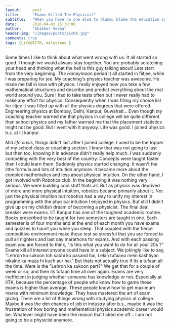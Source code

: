 ```yaml
---
layout:     post
title:      "Exams Killed The Physicist"
subtitle:   "When you have no one else to blame; blame the education system itself."
date:       2016-04-03 15:30:00
author:     "Shikher Verma"
header-img: "/images/posts/pic04.jpg"
comments: true
tags: [Life@IITK, milestone ]
---
```

Some times I like to think about what went wrong with us. It all started so good. I though we would always stay together. You are probably scratching your head and thinking what the hell is this guy talking about! Lets start from the very beginning.
*The Honeymoon period* It all started in fiitjee, while I was preparing for jee. My coaching's physics teacher was awesome. He made me fall in love with physics. I really enjoyed how you take a few mathematical structures and describe and predict everything about the real world around you. Sure I had to take tests often but I never really had to make any effort for physics. Consequently when I was filling my choice list for iitjee it was filled up with all the physics degrees that were offered. Engineering physics at Bombay, Delhi, Kanpur, Guwahati...
Even though my coaching teacher warned me that physics in college will be quite different than school physics and my father warned me that the placement statistics might not be good. But I went with it anyway.
Life was good. I joined physics b.s. at iit kanpur.

*Mid life crisis*, things didn't last after I joined college. I used to be the topper of my school class or coaching section. I knew that was not going to last but then too, knowing it in advance didn't really help much. I was suddenly competing with the very best of the country. Concepts were taught faster than I could learn them. Suddenly physics started changing. It wasn't the little formula and lots of intuition anymore. It became more about the complex mathematics and less about physical intuition. On the other hand, I got involved with Robotics club. In the beginning it was nothing very serious. We were building cool stuff thats all. But as physics was deprived of more and more physical intuition, robotics became primarily about it. Not just the physical intuition but robotics had a way to unify my interest in programming with the physical intuition I enjoyed in physics. But still I didn't give up on my childish dream of becoming a physicist. The final deal breaker were exams. IIT Kanpur has one of the toughest academic routine. Books prescribed to be taught for two semesters are taught in one. Each semester is of four months and at the end of each month you have exams and quizzes to haunt you while you sleep. That coupled with the fierce competitive environment make these test so stressful that you are forced to pull all nighters and last day marathons for exams. And with each passing exam you are forced to think, "Is this what you want to do for all your 20s ?"  
Exams kill all interest anyone could have in a subject. We jokingly like to say, "Lehron ka sukoon toh sabhi ko pasand hai, Lekin tufaano mein kashtiyan nikalne ka maza hi kuch aur hai."
But thats not actually true if its a tufaan all the time. Were is the "Lehron ka sukoon part?" We get that for a couple of week or so; and then its tufaan time all over again. Exams are very inefficient in judging whether someone has knowledge or not. Especially at IITK, because the percentage of people who know how to game these exams is higher than average. These people know how to get maximum marks with minimum knowledge. They have mastered the art of exam giving. There are a lot of things wrong with studying physics at college. Maybe it was the dim chances of job in industry after b.s., maybe it was the frustration of how boring and mathematical physics academic career would be. Whatever might have been the reason that ticked me off... I am not going to be a physicist anymore.